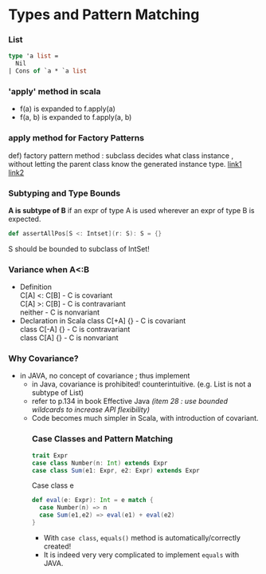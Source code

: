 # Types and Pattern Matching

### List
```ocaml
type 'a list = 
  Nil
| Cons of `a * `a list
```

### 'apply' method in scala
- f(a) is expanded to f.apply(a)
- f(a, b) is expanded to f.apply(a, b)

### apply method for Factory Patterns
def) factory pattern method : subclass decides what class instance , without letting the parent class know the generated instance type. [link1](https://ko.wikipedia.org/wiki/%ED%8C%A9%ED%86%A0%EB%A6%AC_%EB%A9%94%EC%84%9C%EB%93%9C_%ED%8C%A8%ED%84%B4) [link2](https://jusungpark.tistory.com/14)

### Subtyping and Type Bounds
**A is subtype of B** if an expr of type A is used wherever an expr of type B is expected.

```scala
def assertAllPos[S <: Intset](r: S): S = {}
```
S should be bounded to subclass of IntSet!

### Variance when A<:B
- Definition  
C[A] <: C[B] - C is covariant  
C[A] >: C[B] - C is contravariant  
neither      - C is nonvariant  
- Declaration in Scala
class C[+A] {} - C is covariant  
class C[-A] {} - C is contravariant  
class C[A] {}  - C is nonvariant

### Why Covariance?
- in JAVA, no concept of covariance ; thus implement
  - in Java, covariance is prohibited! counterintuitive. (e.g. List<String> is not a subtype of List<Object>)
  - refer to p.134 in book Effective Java *(item 28 : use bounded wildcards to increase API flexibility)*
- Code becomes much simpler in Scala, with introduction of covariant.


### Case Classes and Pattern Matching

```scala
trait Expr
case class Number(n: Int) extends Expr
case class Sum(e1: Expr, e2: Expr) extends Expr
```
Case class e
```scala
def eval(e: Expr): Int = e match {
  case Number(n) => n
  case Sum(e1,e2) => eval(e1) + eval(e2)
}
```
- With `case class`, `equals()` method is automatically/correctly created!
- It is indeed very very complicated to implement `equals` with JAVA.
